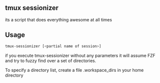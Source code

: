 ## tmux sessionizer
its a script that does everything awesome at all times

## Usage
```bash
tmux-sessionizer [<partial name of session>]
```

if you execute tmux-sessionizer without any parameters it will assume FZF and
try to fuzzy find over a set of directories.

To specify a directory list, create a file .workspace_dirs in your home directory
